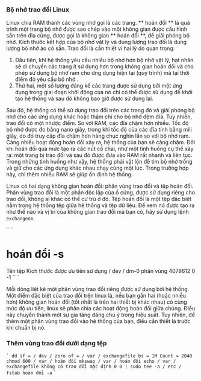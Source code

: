 ### Bộ nhớ trao đổi Linux
Linux chia RAM thành các vùng nhớ gọi là các trang. ** hoán đổi ** là quá trình một trang bộ nhớ được sao chép vào một không gian được cấu hình sẵn trên đĩa cứng, được gọi là không gian ** hoán đổi **, để giải phóng bộ nhớ. Kích thước kết hợp của bộ nhớ vật lý và dung lượng trao đổi là dung lượng bộ nhớ ảo có sẵn. Trao đổi là cần thiết vì hai lý do quan trọng:

1. Đầu tiên, khi hệ thống yêu cầu nhiều bộ nhớ hơn bộ nhớ vật lý, hạt nhân sẽ di chuyển các trang ít sử dụng hơn trong không gian hoán đổi và cho phép sử dụng bộ nhớ ram cho ứng dụng hiện tại (quy trình) mà tại thời điểm đó yêu cầu bộ nhớ .
2. Thứ hai, một số lượng đáng kể các trang được sử dụng bởi một ứng dụng trong giai đoạn khởi động của nó chỉ có thể được sử dụng để khởi tạo hệ thống và sau đó không bao giờ được sử dụng lại.

Sau đó, hệ thống có thể sử dụng trao đổi trên các trang đó và giải phóng bộ nhớ cho các ứng dụng khác hoặc thậm chí cho bộ nhớ đệm đĩa. Tuy nhiên, trao đổi có một nhược điểm. So với RAM, các đĩa chậm hơn nhiều. Tốc độ bộ nhớ được đo bằng nano giây, trong khi tốc độ của các đĩa tính bằng mili giây, do đó truy cập đĩa chậm hơn hàng chục nghìn lần so với bộ nhớ ram. Càng nhiều hoạt động hoán đổi xảy ra, hệ thống của bạn sẽ càng chậm. Đôi khi hoán đổi quá mức tạo ra các nút cổ chai, như một tình huống cụ thể xảy ra: một trang bị tráo đổi và sau đó được đưa vào RAM rất nhanh và liên tục. Trong những tình huống như vậy, hệ thống phải vật lộn để tìm bộ nhớ trống và giữ cho các ứng dụng khác nhau chạy cùng một lúc. Trong trường hợp này, chỉ thêm nhiều RAM sẽ giúp ổn định hệ thống.

Linux có hai dạng không gian hoán đổi: phân vùng trao đổi và tệp hoán đổi. Phân vùng trao đổi là một phần độc lập của ổ cứng, được sử dụng riêng cho trao đổi, không ai khác có thể cư trú ở đó. Tệp hoán đổi là một tệp đặc biệt nằm trong hệ thống tệp giữa hệ thống và tệp dữ liệu. Để xem nó được tạo ra như thế nào và vị trí của không gian trao đổi mà bạn có, hãy sử dụng lệnh `` exchangeon``.

`` `
# hoán đổi -s
Tên tệp Kích thước được ưu tiên sử dụng
/ dev / dm-0 phân vùng 4079612 0 -1
`` `

Mỗi dòng liệt kê một phân vùng trao đổi riêng được sử dụng bởi hệ thống. Một điểm đặc biệt của trao đổi trên linux là, nếu bạn gắn hai (hoặc nhiều hơn) không gian hoán đổi (tốt nhất là trên hai thiết bị khác nhau) có cùng mức độ ưu tiên, linux sẽ phân chia các hoạt động hoán đổi giữa chúng. Điều này chuyển thành một sự gia tăng đáng chú ý trong hiệu suất. Tuy nhiên, để thêm một phân vùng trao đổi vào hệ thống của bạn, điều cần thiết là trước khi chuẩn bị nó.

### Thêm vùng trao đổi dưới dạng tệp
`` `
dd if = / dev / zero of = / var / exchangefile bs = 1M Count = 2048
chmod 600 / var / hoán đổi
mkswap / var / hoán đổi
echo / var / exchangefile không có trao đổi mặc định 0 0 | sudo tee -a / etc / fstab
hoán đổi -a
`` `
<a name="Swap memory">